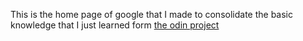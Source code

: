 This is the home page of google that I made to consolidate the basic knowledge that I just learned form [the odin 
project](http://theodinproject.com)
